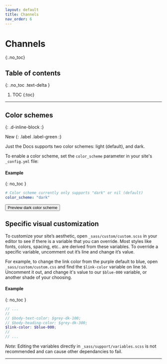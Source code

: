 ```yaml
---
layout: default
title: Channels
nav_order: 6
---
```


# Channels
{:.no_toc}

## Table of contents
{: .no_toc .text-delta }

1. TOC
{:toc}

---

## Color schemes
{: .d-inline-block :}

New
{: .label .label-green :}

Just the Docs supports two color schemes: light (default), and dark.

To enable a color scheme, set the `color_scheme` parameter in your site's `_config.yml` file:

#### Example
{: no_toc }

```yml
# Color scheme currently only supports "dark" or nil (default)
color_scheme: "dark"
```
<button class="btn js-toggle-dark-mode">Preview dark color scheme</button>

<script>
const toggleDarkMode = document.querySelector('.js-toggle-dark-mode')
const cssFile = document.querySelector('[rel="stylesheet"]')
const originalCssRef = cssFile.getAttribute('href')
const darkModeCssRef = originalCssRef.replace('just-the-docs.css', 'dark-mode-preview.css')

addEvent(toggleDarkMode, 'click', function(){
  if (cssFile.getAttribute('href') === originalCssRef) {
    cssFile.setAttribute('href', darkModeCssRef)
  } else {
    cssFile.setAttribute('href', originalCssRef)
  }
})
</script>


## Specific visual customization

To customize your site’s aesthetic, open `_sass/custom/custom.scss` in your editor to see if there is a variable that you can override. Most styles like fonts, colors, spacing, etc.. are derived from these variables. To override a specific variable, uncomment out it’s line and change it’s value.

For example, to change the link color from the purple default to blue, open `_sass/custom/custom.css` and find the `$link-color` variable on line `50`. Uncomment it out, and change it's value to our `$blue-000` variable, or another shade of your choosing.

#### Example
{: no_toc }

```scss
// ...
//
// $body-text-color: $grey-dk-100;
// $body-heading-color: $grey-dk-300;
$link-color: $blue-000;
//
// ...
```

_Note:_ Editing the variables directly in `_sass/support/variables.scss` is not recommended and can cause other dependancies to fail.

---

